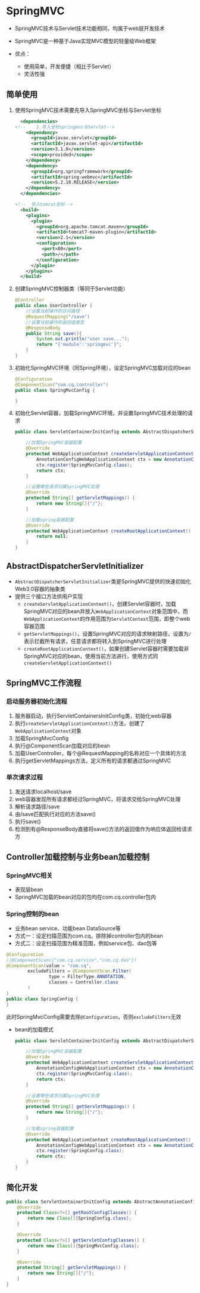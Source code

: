 # SpringMVC

- SpringMVC技术与Servlet技术功能相同，均属于web层开发技术

- SpringMVC是一种基于Java实现MVC模型的轻量级Web框架
- 优点：
  - 使用简单，开发便捷（相比于Servlet）
  - 灵活性强

## 简单使用

1. 使用SpringMVC技术需要先导入SpringMVC坐标与Servlet坐标

   ```xml
     <dependencies>
   <!--    1.导入坐标springmvc与Servlet-->
       <dependency>
         <groupId>javax.servlet</groupId>
         <artifactId>javax.servlet-api</artifactId>
         <version>3.1.0</version>
         <scope>provided</scope>
       </dependency>
       <dependency>
         <groupId>org.springframework</groupId>
         <artifactId>spring-webmvc</artifactId>
         <version>5.2.10.RELEASE</version>
       </dependency>
     </dependencies>
   
   <!--  导入tomcat坐标-->
     <build>
       <plugins>
         <plugin>
           <groupId>org.apache.tomcat.maven</groupId>
           <artifactId>tomcat7-maven-plugin</artifactId>
           <version>2.1</version>
           <configuration>
             <port>80</port>
             <path>/</path>
           </configuration>
         </plugin>
       </plugins>
     </build>
   ```

2. 创建SpringMVC控制器类（等同于Servlet功能）

   ```java
   @Controller
   public class UserController {
       //设置当前操作的访问路径
       @RequestMapping("/save")
       //设置当前操作的返回值类型
       @ResponseBody
       public String save(){
           System.out.println("user save...");
           return "{'module':'springmvc'}";
       }
   }
   ```

3. 初始化SpringMVC环境（同Spring环境），设定SpringMVC加载对应的bean

   ```java
   @Configuration
   @ComponentScan("com.cq.controller")
   public class SpringMvcConfig {
   
   }
   ```

4. 初始化Servlet容器，加载SpringMVC环境，并设置SpringMVC技术处理的请求

   ```java
   public class ServletContainerInitConfig extends AbstractDispatcherServletInitializer {
   
       //加载SpringMVC容器配置
       @Override
       protected WebApplicationContext createServletApplicationContext() {
           AnnotationConfigWebApplicationContext ctx = new AnnotationConfigWebApplicationContext();
           ctx.register(SpringMvcConfig.class);
           return ctx;
       }
   
       //设置哪些请求归属SpringMVC处理
       @Override
       protected String[] getServletMappings() {
           return new String[]{"/"};
       }
   
       //加载spring容器配置
       @Override
       protected WebApplicationContext createRootApplicationContext() {
           return null;
       }
   }
   ```

## AbstractDispatcherServletInitializer

- `AbstractDispatcherServletInitializer`类是SpringMVC提供的快速初始化Web3.0容器的抽象类
- 提供三个接口方法供用户实现
  - `createServletApplicationContext()`，创建Servlet容器时，加载SpringMVC对应的bean并放入`WebApplicationContext`对象范围中，而`WebApplicationContext`的作用范围为`ServletContext`范围，即整个web容器范围
  - `getServletMappings()`，设置SpringMVC对应的请求映射路径，设置为`/`表示拦截所有请求，任意请求都将转入到SpringMVC进行处理
  - `createRootApplicationContext()`，如果创建Servlet容器时需要加载非SpringMVC对应的bean，使用当前方法进行，使用方式同`createServletApplicationContext()`

## SpringMVC工作流程

### 启动服务器初始化流程

1. 服务器启动，执行ServletContainersInitConfig类，初始化web容器
2. 执行`createServletApplicationContext()`方法，创建了`WebApplicationContext`对象
3. 加载SpringMvcConfig
4. 执行@ComponentScan加载对应的bean
5. 加载UserController，每个@RequestMapping的名称对应一个具体的方法
6. 执行getServletMappings方法，定义所有的请求都通过SpringMVC

### 单次请求过程

1. 发送请求localhost/save
2. web容器发现所有请求都经过SpringMVC，将请求交给SpringMVC处理
3. 解析请求路径/save
4. 由/save匹配执行对应的方法save()
5. 执行save()
6. 检测到有@ResponseBody直接将save()方法的返回值作为响应体返回给请求方

## Controller加载控制与业务bean加载控制

### SpringMVC相关

- 表现层bean
- SpringMVC加载的bean对应的包均在com.cq.controller包内

### Spring控制的bean

- 业务bean service、功能bean DataSource等
- 方式一：设定扫描范围为com.cq，排除掉controller包内的bean
- 方式二：设定扫描范围为精准范围，例如service包、dao包等

```java
@Configuration
//@ComponentScan({"com.cq.service","com.cq.dao"})
@ComponentScan(value = "com.cq",
        excludeFilters = @ComponentScan.Filter(
                type = FilterType.ANNOTATION,
                classes = Controller.class
        )
)
public class SpringConfig {
}
```

此时SpringMvcConfig需要去除`@Configuration`，否则`excludeFilters`无效

- bean的加载模式

  ```java
  public class ServletContainerInitConfig extends AbstractDispatcherServletInitializer {
  
      //加载SpringMVC容器配置
      @Override
      protected WebApplicationContext createServletApplicationContext() {
          AnnotationConfigWebApplicationContext ctx = new AnnotationConfigWebApplicationContext();
          ctx.register(SpringMvcConfig.class);
          return ctx;
      }
  
      //设置哪些请求归属SpringMVC处理
      @Override
      protected String[] getServletMappings() {
          return new String[]{"/"};
      }
  
      //加载spring容器配置
      @Override
      protected WebApplicationContext createRootApplicationContext() {
          AnnotationConfigWebApplicationContext ctx = new AnnotationConfigWebApplicationContext();
          ctx.register(SpringConfig.class);
          return ctx;
      }
  }
  ```

## 简化开发

```java
public class ServletContainerInitConfig extends AbstractAnnotationConfigDispatcherServletInitializer {
    @Override
    protected Class<?>[] getRootConfigClasses() {
        return new Class[]{SpringConfig.class};
    }

    @Override
    protected Class<?>[] getServletConfigClasses() {
        return new Class[]{SpringMvcConfig.class};
    }

    @Override
    protected String[] getServletMappings() {
        return new String[]{"/"};
    }
}
```



